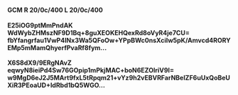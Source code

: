 #### GCM R 20/0c/400 L 20/0c/400
**E25iOG9ptMmPndAK**<br/>**WdWybZHMszNF9D1Bq+8guXEOKEHQexRd8oVyR4je7CU=**<br/>**fbYfangrfau1VwP4lNx3Wa5QFoOw+YPpBWc0nsXciIw5pK/Amvcd4RORYEMp5mMamQhyerfPvaRf8fym...**<br/><br/>
**X6S8dX9/9ERgNAvZ**<br/>**eqwyN8ieiPd4Sw76GOpip1mPkjMAC+boN6EZOlriV9I=**<br/>**w9MgD6eJ2J5MArt9fxL5tRpqm21+vYz9h2vEBVRFarNBeIZF6uUxQoBeUXiR3PEoaUD+IdRbd1bQ5WGO...**